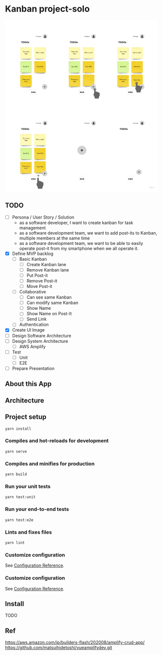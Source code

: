 # Kanban project-solo

![](./MVP-mock.jpg)

## TODO
- [ ] Persona / User Story / Solution
    - as a software developer, I want to create kanban for task management
    - as a software development team, we want to add post-its to Kanban, multiple members at the same time
    - as a software development team, we want to be able to easily operate post-it from my smartphone when we all operate it.
- [x] Define MVP backlog
    - [ ] Basic Kanban
        - [ ] Create Kanban lane
        - [ ] Remove Kanban lane
        - [ ] Put Post-it
        - [ ] Remove Post-it
        - [ ] Move Post-it
    - [ ] Collaborative
        - [ ] Can see same Kanban
        - [ ] Can modify same Kanban
        - [ ] Show Name
        - [ ] Show Name on Post-It
        - [ ] Send Link
    - [ ] Authentication
- [x] Create UI Image
- [ ] Design Software Architecture
- [ ] Design System Architecture
    - [ ] AWS Amplify
- [ ] Test
    - [ ] Unit
    - [ ] E2E
- [ ] Prepare Presentation

## About this App

## Architecture

## Project setup
```
yarn install
```

### Compiles and hot-reloads for development
```
yarn serve
```

### Compiles and minifies for production
```
yarn build
```

### Run your unit tests
```
yarn test:unit
```

### Run your end-to-end tests
```
yarn test:e2e
```

### Lints and fixes files
```
yarn lint
```

### Customize configuration
See [Configuration Reference](https://cli.vuejs.org/config/).


### Customize configuration
See [Configuration Reference](https://cli.vuejs.org/config/).

## Install
TODO

## Ref
https://aws.amazon.com/jp/builders-flash/202008/amplify-crud-app/
https://github.com/matsuihidetoshi/vueamplifydev.git
